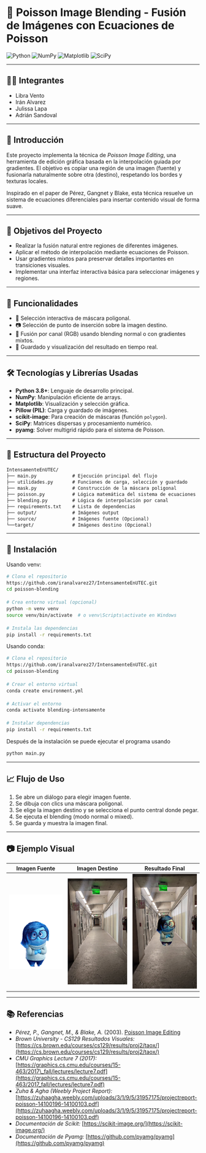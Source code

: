 # 🧪 Poisson Image Blending - Fusión de Imágenes con Ecuaciones de Poisson

![Python](https://img.shields.io/badge/Python-3776AB?style=for-the-badge\&logo=python\&logoColor=white) ![NumPy](https://img.shields.io/badge/Numpy-013243?style=for-the-badge\&logo=numpy\&logoColor=white) ![Matplotlib](https://img.shields.io/badge/Matplotlib-11557c?style=for-the-badge\&logo=matplotlib\&logoColor=white) ![SciPy](https://img.shields.io/badge/SciPy-8CAAE6?style=for-the-badge\&logo=scipy\&logoColor=white)

---

## 👩‍💻 Integrantes

* Libra Vento
* Irán Alvarez
* Julissa Lapa
* Adrián Sandoval

---

## 📌 Introducción

Este proyecto implementa la técnica de *Poisson Image Editing*, una herramienta de edición gráfica basada en la interpolación guiada por gradientes. El objetivo es copiar una región de una imagen (fuente) y fusionarla naturalmente sobre otra (destino), respetando los bordes y texturas locales.

Inspirado en el paper de Pérez, Gangnet y Blake, esta técnica resuelve un sistema de ecuaciones diferenciales para insertar contenido visual de forma suave.

---

## 🎯 Objetivos del Proyecto

* Realizar la fusión natural entre regiones de diferentes imágenes.
* Aplicar el método de interpolación mediante ecuaciones de Poisson.
* Usar gradientes mixtos para preservar detalles importantes en transiciones visuales.
* Implementar una interfaz interactiva básica para seleccionar imágenes y regiones.

---

## 🚀 Funcionalidades

* 📌 Selección interactiva de máscara poligonal.
* 📷 Selección de punto de inserción sobre la imagen destino.
* 🎨 Fusión por canal (RGB) usando blending normal o con gradientes mixtos.
* 💾 Guardado y visualización del resultado en tiempo real.

---

## 🛠️ Tecnologías y Librerías Usadas

* **Python 3.8+**: Lenguaje de desarrollo principal.
* **NumPy**: Manipulación eficiente de arrays.
* **Matplotlib**: Visualización y selección gráfica.
* **Pillow (PIL)**: Carga y guardado de imágenes.
* **scikit-image**: Para creación de máscaras (función `polygon`).
* **SciPy**: Matrices dispersas y procesamiento numérico.
* **pyamg**: Solver multigrid rápido para el sistema de Poisson.

---

## 📂 Estructura del Proyecto

```
IntensamenteEnUTEC/
├── main.py             # Ejecución principal del flujo
├── utilidades.py       # Funciones de carga, selección y guardado
├── mask.py             # Construcción de la máscara poligonal
├── poisson.py          # Lógica matemática del sistema de ecuaciones
├── blending.py         # Lógica de interpolación por canal
├── requirements.txt    # Lista de dependencias
├── output/             # Imágenes output  
├── source/             # Imágenes fuente (Opcional)
└──target/              # Imágenes destino (Opcional)
```

---

## 🔧 Instalación

Usando venv:

```bash
# Clona el repositorio
https://github.com/iranalvarez27/IntensamenteEnUTEC.git
cd poisson-blending

# Crea entorno virtual (opcional)
python -m venv venv
source venv/bin/activate  # o venv\Scripts\activate en Windows

# Instala las dependencias
pip install -r requirements.txt
```

Usando conda:
```bash
# Clona el repositorio
https://github.com/iranalvarez27/IntensamenteEnUTEC.git
cd poisson-blending

# Crear el entorno virtual
conda create environment.yml

# Activar el entorno
conda activate blending-intensamente

# Instalar dependencias
pip install -r requirements.txt

```

Después de la instalación se puede ejecutar el programa usando

```bash
python main.py
```

---

## 📈 Flujo de Uso

1. Se abre un diálogo para elegir imagen fuente.
2. Se dibuja con clics una máscara poligonal.
3. Se elige la imagen destino y se selecciona el punto central donde pegar.
4. Se ejecuta el blending (modo normal o mixed).
5. Se guarda y muestra la imagen final.

---

## 📷 Ejemplo Visual

| Imagen Fuente                     | Imagen Destino                    | Resultado Final                                |
| --------------------------------- | --------------------------------- | ---------------------------------------------- |
| ![](source/src_sadness.jpg) | ![](target/trg_ejemplo.jpg) | ![](output/resultado_poisson_normal.png) |

---

## 📚 Referencias

* *Pérez, P., Gangnet, M., & Blake, A.* (2003). [Poisson Image Editing](https://dl.acm.org/doi/10.1145/1201775.882269)
* *Brown University - CS129 Resultados Visuales:* [https://cs.brown.edu/courses/cs129/results/proj2/taox/](https://cs.brown.edu/courses/cs129/results/proj2/taox/)
* *CMU Graphics Lecture 7 (2017):* [https://graphics.cs.cmu.edu/courses/15-463/2017\_fall/lectures/lecture7.pdf](https://graphics.cs.cmu.edu/courses/15-463/2017_fall/lectures/lecture7.pdf)
* *Zuha & Agha (Weebly Project Report):* [https://zuhaagha.weebly.com/uploads/3/1/9/5/31957175/projectreport-poisson-14100196-14100103.pdf](https://zuhaagha.weebly.com/uploads/3/1/9/5/31957175/projectreport-poisson-14100196-14100103.pdf)
* *Documentación de Scikit:* [https://scikit-image.org/](https://scikit-image.org/)
* *Documentación de Pyamg:* [https://github.com/pyamg/pyamg](https://github.com/pyamg/pyamg)
